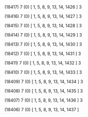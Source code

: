 (18417) 7 (0) [ 1, 5, 8, 9, 13, 14, 1426 ] 3 


(18416) 7 (0) [ 1, 5, 8, 9, 13, 14, 1427 ] 3 


(18415) 7 (0) [ 1, 5, 8, 9, 13, 14, 1428 ] 3 


(18414) 7 (0) [ 1, 5, 8, 9, 13, 14, 1429 ] 3 


(18413) 7 (0) [ 1, 5, 8, 9, 13, 14, 1430 ] 3 


(18412) 7 (0) [ 1, 5, 8, 9, 13, 14, 1431 ] 3 


(18411) 7 (0) [ 1, 5, 8, 9, 13, 14, 1432 ] 3 


(18410) 7 (0) [ 1, 5, 8, 9, 13, 14, 1433 ] 3 


(18409) 7 (0) [ 1, 5, 8, 9, 13, 14, 1434 ] 3 


(18408) 7 (0) [ 1, 5, 8, 9, 13, 14, 1435 ] 3 


(18407) 7 (0) [ 1, 5, 8, 9, 13, 14, 1436 ] 3 


(18406) 7 (0) [ 1, 5, 8, 9, 13, 14, 1437 ]  

